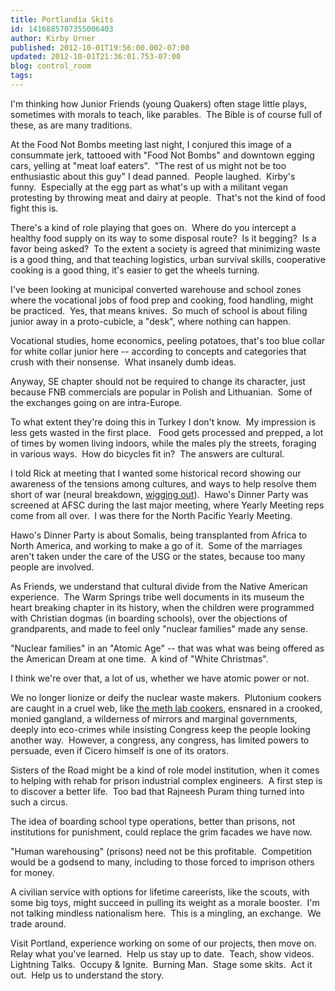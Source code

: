 ```yaml
---
title: Portlandia Skits
id: 1416885707355006403
author: Kirby Urner
published: 2012-10-01T19:56:00.002-07:00
updated: 2012-10-01T21:36:01.753-07:00
blog: control_room
tags: 
---
```


I'm thinking how Junior Friends (young Quakers) often stage little plays, sometimes with morals to teach, like parables.  The Bible is of course full of these, as are many traditions.

At the Food Not Bombs meeting last night, I conjured this image of a consummate jerk, tattooed with "Food Not Bombs" and downtown egging cars, yelling at "meat loaf eaters".  "The rest of us might not be too enthusiastic about this guy" I dead panned.  People laughed.  Kirby's funny.  Especially at the egg part as what's up with a militant vegan protesting by throwing meat and dairy at people.  That's not the kind of food fight this is.

There's a kind of role playing that goes on.  Where do you intercept a healthy food supply on its way to some disposal route?  Is it begging?  Is a favor being asked?  To the extent a society is agreed that minimizing waste is a good thing, and that teaching logistics, urban survival skills, cooperative cooking is a good thing, it's easier to get the wheels turning.

I've been looking at municipal converted warehouse and school zones where the vocational jobs of food prep and cooking, food handling, might be practiced.  Yes, that means knives.  So much of school is about filing junior away in a proto-cubicle, a "desk", where nothing can happen.

Vocational studies, home economics, peeling potatoes, that's too blue collar for white collar junior here -- according to concepts and categories that crush with their nonsense.  What insanely dumb ideas.

Anyway, SE chapter should not be required to change its character, just because FNB commercials are popular in Polish and Lithuanian.  Some of the exchanges going on are intra-Europe.

To what extent they're doing this in Turkey I don't know.  My impression is less gets wasted in the first place.   Food gets processed and prepped, a lot of times by women living indoors, while the males ply the streets, foraging in various ways.  How do bicycles fit in?  The answers are cultural.

I told Rick at meeting that I wanted some historical record showing our awareness of the tensions among cultures, and ways to help resolve them short of war (neural breakdown, [wigging out](http://www.urbandictionary.com/define.php?term=wigging%20out)).  Hawo's Dinner Party was screened at AFSC during the last major meeting, where Yearly Meeting reps come from all over.  I was there for the North Pacific Yearly Meeting.

Hawo's Dinner Party is about Somalis, being transplanted from Africa to North America, and working to make a go of it.  Some of the marriages aren't taken under the care of the USG or the states, because too many people are involved.

As Friends, we understand that cultural divide from the Native American experience.  The Warm Springs tribe well documents in its museum the heart breaking chapter in its history, when the children were programmed with Christian dogmas (in boarding schools), over the objections of grandparents, and made to feel only "nuclear families" made any sense.

"Nuclear families" in an "Atomic Age" -- that was what was being offered as the American Dream at one time.  A kind of "White Christmas".

I think we're over that, a lot of us, whether we have atomic power or not.

We no longer lionize or deify the nuclear waste makers.  Plutonium cookers are caught in a cruel web, like [the meth lab cookers](http://mybizmo.blogspot.com/2012/09/building-bombs-movie-review.html), ensnared in a crooked, monied gangland, a wilderness of mirrors and marginal governments, deeply into eco-crimes while insisting Congress keep the people looking another way.  However, a congress, any congress, has limited powers to persuade, even if Cicero himself is one of its orators.

Sisters of the Road might be a kind of role model institution, when it comes to helping with rehab for prison industrial complex engineers.  A first step is to discover a better life.  Too bad that Rajneesh Puram thing turned into such a circus.

The idea of boarding school type operations, better than prisons, not institutions for punishment, could replace the grim facades we have now.

"Human warehousing" (prisons) need not be this profitable.  Competition would be a godsend to many, including to those forced to imprison others for money.

A civilian service with options for lifetime careerists, like the scouts, with some big toys, might succeed in pulling its weight as a morale booster.  I'm not talking mindless nationalism here.  This is a mingling, an exchange.  We trade around.

Visit Portland, experience working on some of our projects, then move on.  Relay what you've learned.  Help us stay up to date.  Teach, show videos.  Lightning Talks.  Occupy & Ignite.  Burning Man.  Stage some skits.  Act it out.  Help us to understand the story.